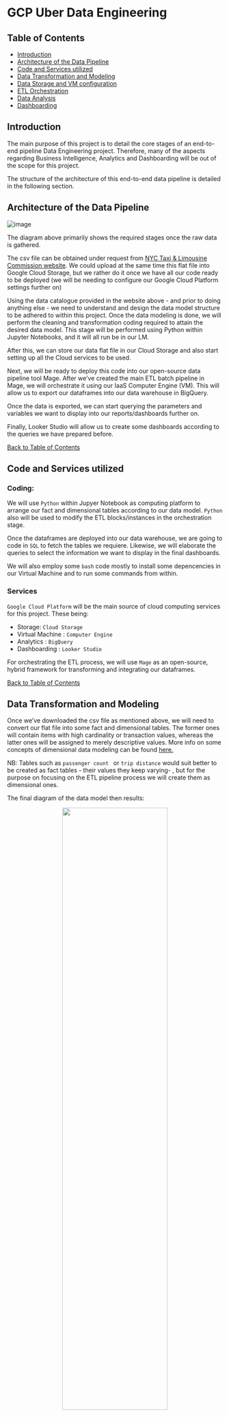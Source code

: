 # GCP Uber Data Engineering 

## Table of Contents

- [Introduction](#introduction)
- [Architecture of the Data Pipeline](#architecture-of-the-data-pipeline)
- [Code and Services utilized](#code-and-services-utilized)
- [Data Transformation and Modeling](#data-transformation-and-modeling)
- [Data Storage and VM configuration](#data-storage-and-vm-configuration)
- [ETL Orchestration](#etl-orchestration)
- [Data Analysis](#data-analysis)
- [Dashboarding](#dashboarding)


## Introduction

The main purpose of this project is to detail the core stages of an end-to-end pipeline Data Engineering project. Therefore, many of the aspects regarding Business Intelligence, Analytics and Dashboarding will be out of the scope for this project.

The structure of the architecture of this end-to-end data pipeline is detailed in the following section. 

## Architecture of the Data Pipeline

![image](https://github.com/GBlanch/Data-Engineering/assets/136500426/9133fc2a-a684-4d97-9260-8792304b2838)

The diagram above primarily shows the required stages once the raw data is gathered.

The csv file can be obtained under request from [NYC Taxi & Limousine Commission website](https://www.nyc.gov/site/tlc/about/request-data.page). We could upload at the same time this flat file into Google Cloud Storage, but we rather do it once we have all our code ready to be deployed (we will be needing to configure our Google Cloud Platform settings further on)

Using the data catalogue provided in the website above - and prior to doing anything else -  we need to understand and design the data model structure to be adhered to within this project.
Once the data modeling is done, we will perform the cleaning and transformation coding required to attain the desired data model. This stage will be performed using Python within Jupyter Notebooks, and it will all run be in our LM.

After this, we can store our data flat file in our Cloud Storage and also start setting up all the Cloud services to be used. 

Next, we will be ready to deploy this code into our open-source data pipeline tool Mage. After we’ve created the main ETL batch pipeline in Mage, we will orchestrate it using our IaaS Computer Engine (VM). This will allow us to export our dataframes into our data warehouse in BigQuery.

Once the data is exported, we can start querying the parameters and variables we want to display into our reports/dashboards further on.

Finally, Looker Studio will allow us to create some dashboards according to the queries we have prepared before.

[Back to Table of Contents](#table-of-contents)

## Code and Services utilized

### Coding:

We will use `Python` within Jupyer Notebook as computing platform to arrange our fact and dimensional tables according to our data model.
`Python` also will be used to modify the ETL blocks/instances in the orchestration stage.

Once the dataframes are deployed into our data warehouse, we are going to code in `SQL` to fetch the tables we requiere. Likewise, we will elaborate the queries to select the information we want to display in the final dashboards. 

We will also employ some `bash` code mostly to install some depencencies in our Virtual Machine and to run some commands from within.

### Services

`Google Cloud Platform` will be the main source of cloud computing services for this project. These being:

+ Storage: `Cloud Storage`
+ Virtual Machine : `Computer Engine`
+ Analytics : `BigQuery`
+ Dashboarding :  `Looker Studio`  

For orchestrating the ETL process, we will use `Mage` as an open-source, hybrid framework for transforming and integrating our dataframes.

[Back to Table of Contents](#table-of-contents)

## Data Transformation and Modeling

Once we’ve downloaded the csv file as mentioned above, we will need to convert our flat file into some fact and dimensional tables. The former ones will contain items with high cardinality or transaction values, whereas the latter ones will be assigned to merely descriptive values. More info on some concepts of dimensional data modeling can be found [here.](https://github.com/GBlanch/Data-Engineering/blob/main/1.Uber%20Data%20Pipeline/Uber%20DE%20Transform%20and%20Model%20(LM).ipynb)


NB: Tables such as `passenger count ` or  `trip distance` would suit better to be created as fact tables - their values they keep varying- , but for the purpose on focusing on the ETL pipeline process we will create them as dimensional ones. 

The final diagram of the data model then results:

<p align="center">
<img src="https://github.com/GBlanch/Data-Engineering/assets/136500426/fa3120af-3d6e-4b44-ac04-8f130a9cd8e8"  width="70%" height="60%">


So now we’re ready to perform all the `cleaning and transformation` work before we deploy this code into Mage. The script with its explanation to the development of this code can be read [`here.`](https://github.com/GBlanch/Data-Engineering/blob/main/1.Uber%20Data%20Pipeline/Uber%20DE%20Transform%20and%20Model%20(LM).ipynb)

[Back to Table of Contents](#table-of-contents)

## Data Storage and VM configuration

Before we store our data flat file into our Cloud Storage, we have to create our Project and Bucket in GCS.

<p align="center">
<img src="https://github.com/GBlanch/Data-Engineering/assets/136500426/a3802e5c-29ab-49e6-a1b9-76b2032c100d=150x50"  width="70%" height="60%">

<img src="https://github.com/GBlanch/Data-Engineering/assets/136500426/1967e5d9-6c86-4c0b-9c61-2908d776c0e5"  width="70%" height="60%">


Once the object is uploaded, in the Permissions tab, we edit access control from `Uniform` to `Fine-grained`. 

<p align="center">
<img src="https://github.com/GBlanch/Data-Engineering/assets/136500426/fb50cce6-381d-4735-a074-b424e8a8582b"  width="40%" height="40%">

Then we go to the object and we add an entry within the `Edit Access` option so that we generate a pubic URL for this object. The next step is to set up the Computer Engine. To do that, we have to create an instance from within it. We need to select the nearest region again, the series and type of our VM as well:

<p align="center">
<img src="https://github.com/GBlanch/Data-Engineering/assets/136500426/f1ba30ed-382b-4961-a591-aea442f408e4"  width="40%" height="40%">

On the firewall section, we must allow HTTP and HTTPS traffic so that we can access it once we deploy our code.
Once the instance is created, to connect to it we just need to directly run the SSH-in-browser without the requisite of downloading any SSH keys.

Once we’re connected to the virtual machine, we run some bash commands to set up the proper environment within it. These are:

    # Update os version and install latest files
    
    	sudo apt-get install update
    
    
    # Install required Python dependencies
    
    	sudo apt-get install python3-distutils
    
    	sudo apt-get install python3-apt
    
    	sudo apt-get install wget
    
    	wget https://bootstrap.pypa.io/get-pip.py
    
    	sudo python3 get-pip.py
    
    # Install Pandas
    
    	sudo pip3 install pandas

Then we set up Mage in our virtual machine and start our project:

    #  Mage installation
    
    	sudo pip3 install mage-ai
    
    # Mage start
    	
    	mage start ude_project	

<p align="center">
<img src="https://github.com/GBlanch/Data-Engineering/assets/136500426/7473b1e4-c5de-4c3f-bfa4-94bf5e69e042" >

We can see at the last line that it is running on the indicated local host 6789. To allow our instance to accept requests from this mentioned port, we need to create a new Firewall Rule :

<p align="center">
<img src="https://github.com/GBlanch/Data-Engineering/assets/136500426/7e53f9ba-96ad-41db-afc4-ffbc468c5348"  width="70%" height="60%">

<p align="center">
<img src="https://github.com/GBlanch/Data-Engineering/assets/136500426/e1cb880c-1fd8-49a4-a609-3f566af24904"  width="70%" height="60%">

And so we have established the connection within mage from our VM.

[Back to Table of Contents](#table-of-contents)

## ETL Orchestration

<p align="center">
<img src="https://github.com/GBlanch/Data-Engineering/assets/136500426/ed3ee179-7db3-408b-bb99-ac6ed97040e1" >


+ Extract: [`uber_de_extract.py`](https://github.com/GBlanch/Data-Engineering/blob/main/1.Uber%20Data%20Pipeline/orchestration/bash%20pipeline/uber_de_extract.py)
  
  We pass the URL stored in our bucket so that it directly extracts data from there.  That will allow the pandas dataframe to be pulled from the bucket into this mage instance.

+ Transform: [`uber_de_transform.py`](https://github.com/GBlanch/Data-Engineering/blob/main/1.Uber%20Data%20Pipeline/orchestration/bash%20pipeline/uber_de_transform.py)
  
  We first import pandas in this instance as well. Next, we insert the [`cleaning and transformation code`](https://github.com/GBlanch/Data-Engineering/blob/main/1.Uber%20Data%20Pipeline/Uber%20DE%20Transform%20and%20Model%20(LM).ipynb) we developed in our LM previously using Jupyer Notebooks.

+ Load:[`uber_de_load.py`](https://github.com/GBlanch/Data-Engineering/blob/main/1.Uber%20Data%20Pipeline/orchestration/bash%20pipeline/uber_de_load.py)
  
  First off, we need to install the Google Cloud Service packages into our VM:

      # Install Google Cloud Library
    
    	sudo pip3 install google-cloud
    
    	sudo pip3 install google-cloud-bigquery
 
    Then we will need to create an access key so that we can pass the credentials into the default yaml file in the Load block. This key can be 
    downloaded to our LM in json format from the API & Services section in our Google console.
  
  Once the credentials are passed into our Load block in Mage, we create a dataset location within BigQuery. Besides allowing BigQuery to locate the dataframes to be received, this will also allow Mage to acknowledge the destination  of these.

Once the pipeline is successfully executed, we can check the location of these dataframes into the data warehouse BigQuery:

![image](https://github.com/GBlanch/Data-Engineering/assets/136500426/a78b369c-bb25-4c90-973f-830dbc05bc0e)

[Back to Table of Contents](#table-of-contents)

## Data Analysis

Despite the Data Eng. work has been mostly finalized, we proceed to perform some Data Analysis. 
For doing this, we will only pull the columns we want to include in our dashboards by creating specific queries. 

Hence, our new table or 'analytical layer' from which we will build our dashboard is the following:

```SQL 
CREATE OR REPLACE TABLE `uber-data-eng-19sep2023.uber_de_dataset.analytics_table` AS (
  SELECT 
    f.trip_id,
    f.VendorID,
    dt.tpep_pickup_datetime,
    dt.tpep_dropoff_datetime,
    pc.passenger_count,
    t.trip_distance,
    r.rate_code_name,
    p.pickup_latitude,
    p.pickup_longitude,
    d.dropoff_latitude,
    d.dropoff_longitude,
    pay.payment_type_name,
    f.fare_amount,
    f.extra,
    f.tip_amount,
    f.tolls_amount,
    f.total_amount
  FROM `uber-data-eng-19sep2023.uber_de_dataset.fact_table` f
  JOIN `uber-data-eng-19sep2023.uber_de_dataset.datetime_dim` dt  
    ON f.datetime_id = dt.datetime_id
  JOIN `uber-data-eng-19sep2023.uber_de_dataset.passenger_count_dim` pc  
    ON pc.passenger_count_id = f.passenger_count_id  
  JOIN `uber-data-eng-19sep2023.uber_de_dataset.trip_distance_dim` t  
    ON t.trip_distance_id = f.trip_distance_id  
  JOIN `uber-data-eng-19sep2023.uber_de_dataset.rate_code_dim` r 
    ON r.rate_code_id = f.rate_code_id  
  JOIN `uber-data-eng-19sep2023.uber_de_dataset.pickup_location_dim` p 
    ON p.pickup_location_id = f.pickup_location_id
  JOIN `uber-data-eng-19sep2023.uber_de_dataset.dropoff_location_dim` d 
    ON d.dropoff_location_id = f.dropoff_location_id
  JOIN `uber-data-eng-19sep2023.uber_de_dataset.payment_type_dim` pay 
    ON pay.payment_type_id = f.payment_type_id
    )
  ;
```

We notice that we mainly have joined innerly the fact table to the rest of the dimensional tables as the [`data model`](https://github.com/GBlanch/Data-Engineering/assets/136500426/fa3120af-3d6e-4b44-ac04-8f130a9cd8e8) states.

Again, the purpose of this project wasn't to construct many series of queries but to showcase the main stages of a data pipeline using GCP. 
You can see more query developement in other repos like in any of the [`SQL-weekly-challenges`](https://github.com/GBlanch/SQL-weekly-challenges/blob/main/4.Data%20bank/query_develop/dev_query_4_31AUG23.sql) I elaborated.

[Back to Table of Contents](#table-of-contents)

## Dashboarding

After performing some quick work with Looker Studio, these are the dashboards we came up with:

![image](https://github.com/GBlanch/Data-Engineering/assets/136500426/c9b58269-741e-4a14-b202-d61a76bdf94e)

![image](https://github.com/GBlanch/Data-Engineering/assets/136500426/63b2f374-6f77-4eb5-b0cd-d618cfa15151)

NB: Query for the `Average tip by trip distance` to be reviewed for their absolute values are too high.

![image](https://github.com/GBlanch/Data-Engineering/assets/136500426/ec42e1e0-2f3e-48db-a187-f24675e9f979)




[Back to Table of Contents](#table-of-contents)



